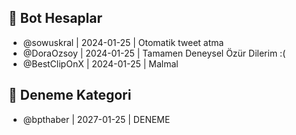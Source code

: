 ## 🤖 Bot Hesaplar
- @sowuskral | 2024-01-25 | Otomatik tweet atma
- @DoraOzsoy | 2024-01-25 | Tamamen Deneysel Özür Dilerim :(
- @BestClipOnX | 2024-01-25 | Malmal
## 🙏 Deneme Kategori
- @bpthaber | 2027-01-25 | DENEME
